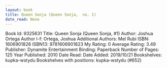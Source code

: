 ```yaml
---
layout: book
title: Queen Sonja (Queen Sonja,  no. 1)
date_read: None
---
```


Book Id: 9325631
Title: Queen Sonja (Queen Sonja, #1)
Author: Joshua Ortega
Author l-f: Ortega, Joshua
Additional Authors: Mel Rubi
ISBN: 1606901826
ISBN13: 9781606901823
My Rating: 0
Average Rating: 3.49
Publisher: Dynamite Entertainment
Binding: Paperback
Number of Pages: 125
Year Published: 2010
Date Read: 
Date Added: 2019/10/21
Bookshelves: kupka-wstydu
Bookshelves with positions: kupka-wstydu (#652)

